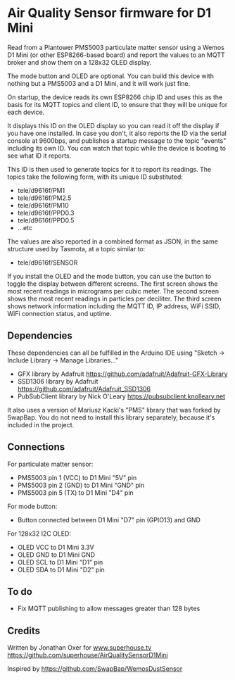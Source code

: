 Air Quality Sensor firmware for D1 Mini
========================================

Read from a Plantower PMS5003 particulate matter sensor using a Wemos D1
Mini (or other ESP8266-based board) and report the values to an MQTT
broker and show them on a 128x32 OLED display.

The mode button and OLED are optional. You can build this device with
nothing but a PMS5003 and a D1 Mini, and it will work just fine.

On startup, the device reads its own ESP8266 chip ID and uses this as the
basis for its MQTT topics and client ID, to ensure that they will be
unique for each device.

It displays this ID on the OLED display so you can read it off the
display if you have one installed. In case you don't, it also reports
the ID via the serial console at 9600bps, and publishes a startup
message to the topic "events" including its own ID. You can watch that
topic while the device is booting to see what ID it reports.

This ID is then used to generate topics for it to report its readings.
The topics take the following form, with its unique ID substituted:

 * tele/d9616f/PM1
 * tele/d9616f/PM2.5
 * tele/d9616f/PM10
 * tele/d9616f/PPD0.3
 * tele/d9616f/PPD0.5
 * ...etc

The values are also reported in a combined format as JSON, in the same
structure used by Tasmota, at a topic similar to:

 * tele/d9616f/SENSOR

If you install the OLED and the mode button, you can use the button to
toggle the display between different screens. The first screen shows the
most recent readings in micrograms per cubic meter. The second screen
shows the most recent readings in particles per deciliter. The third
screen shows network information including the MQTT ID, IP address, WiFi
SSID, WiFi connection status, and uptime.

Dependencies
------------

These dependencies can all be fulfilled in the Arduino IDE using
"Sketch -> Include Library -> Manage Libraries..."

 * GFX library by Adafruit https://github.com/adafruit/Adafruit-GFX-Library
 * SSD1306 library by Adafruit https://github.com/adafruit/Adafruit_SSD1306
 * PubSubClient library by Nick O'Leary https://pubsubclient.knolleary.net

It also uses a version of Mariusz Kacki's "PMS" library that was forked by
SwapBap. You do not need to install this library separately, because it's
included in the project.

Connections
-----------

For particulate matter sensor:
 * PMS5003 pin 1 (VCC) to D1 Mini "5V" pin
 * PMS5003 pin 2 (GND) to D1 Mini "GND" pin
 * PMS5003 pin 5 (TX) to D1 Mini "D4" pin

For mode button:
 * Button connected between D1 Mini "D7" pin (GPIO13) and GND

For 128x32 I2C OLED:
 * OLED VCC to D1 Mini 3.3V
 * OLED GND to D1 Mini GND
 * OLED SCL to D1 Mini "D1" pin
 * OLED SDA to D1 Mini "D2" pin

To do
-----

 * Fix MQTT publishing to allow messages greater than 128 bytes

Credits
-------

Written by Jonathan Oxer for www.superhouse.tv  https://github.com/superhouse/AirQualitySensorD1Mini

Inspired by https://github.com/SwapBap/WemosDustSensor
